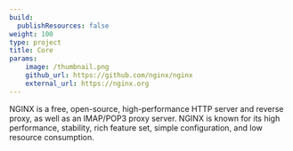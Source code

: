 ```yaml
---
build:
  publishResources: false
weight: 100
type: project
title: Core
params:
    image: /thumbnail.png
    github_url: https://github.com/nginx/nginx
    external_url: https://nginx.org
---
```


NGINX is a free, open-source, high-performance HTTP server and reverse proxy, as well as an IMAP/POP3 proxy server.
NGINX is known for its high performance, stability, rich feature set, simple configuration, and low resource
consumption.

